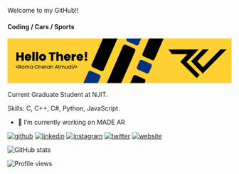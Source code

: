 Welcome to my GitHub!!
#### Coding / Cars / Sports
![Developer](https://github.com/Ramachetan/Ramachetan/blob/main/Github%20Banner.png)

Current Graduate Student at NJIT.

Skills: C, C++, C#, Python, JavaScript.

- 🔭 I’m currently working on MADE AR 


[<img src='https://img.shields.io/badge/Github-1DA1F2?style=for-the-badge&logo=github&logoColor=white' alt='github' height='40'>](https://github.com/Ramachetan)   [<img src='https://img.shields.io/badge/Linkedin-1DA1F2?style=for-the-badge&logo=Linkedin&logoColor=white' alt='linkedin' height='40'>](https://www.linkedin.com/in/rama-chetan/)  [<img src='https://img.shields.io/badge/Instagram-1DA1F2?style=for-the-badge&logo=instagram&logoColor=white' alt='instagram' height='40'>](https://www.instagram.com/ramachetan.jpeg/)  [<img src='https://img.shields.io/badge/Twitter-1DA1F2?style=for-the-badge&logo=twitter&logoColor=white' alt='twitter' height='40'>](https://twitter.com/Ramachetan1)  [<img src='https://img.shields.io/badge/icloud-1DA1F2?style=for-the-badge&logo=icloud&logoColor=white' alt='website' height='40'>](ramachetan.github.io)  

![GitHub stats](https://github-readme-stats.vercel.app/api?username=Ramachetan&show_icons=true&count_private=true)   

![Profile views](https://gpvc.arturio.dev/Ramachetan)  
